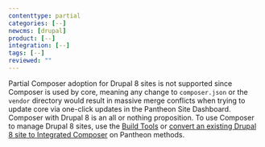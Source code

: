 ```yaml
---
contenttype: partial
categories: [--]
newcms: [drupal]
product: [--]
integration: [--]
tags: [--]
reviewed: ""
---
```


<alert type="danger" title="Warning">

Partial Composer adoption for Drupal 8 sites is not supported since Composer is used by core, meaning any change to `composer.json` or the `vendor` directory would result in massive merge conflicts when trying to update core via one-click updates in the Pantheon Site Dashboard. Composer with Drupal 8 is an all or nothing proposition. To use Composer to manage Drupal 8 sites, use the [Build Tools](/guides/build-tools) or [convert an existing Drupal 8 site to Integrated Composer](/guides/composer-convert) on Pantheon methods.

</alert>
